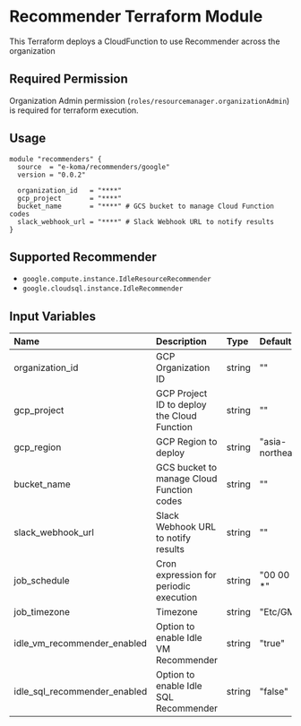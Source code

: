 # Recommender Terraform Module
This Terraform deploys a CloudFunction to use Recommender across the organization

## Required Permission
Organization Admin permission (`roles/resourcemanager.organizationAdmin`) is required for terraform execution.

## Usage
```hcl
module "recommenders" {
  source  = "e-koma/recommenders/google"
  version = "0.0.2"

  organization_id   = "****"
  gcp_project       = "****"
  bucket_name       = "****" # GCS bucket to manage Cloud Function codes
  slack_webhook_url = "****" # Slack Webhook URL to notify results
}
```

## Supported Recommender
- `google.compute.instance.IdleResourceRecommender`
- `google.cloudsql.instance.IdleRecommender`

## Input Variables
| Name                          | Description                                 | Type   | Default           | Required |
|:------------------------------|:--------------------------------------------|:-------|:------------------|:---------|
| organization_id               | GCP Organization ID                         | string | ""                | yes      |
| gcp_project                   | GCP Project ID to deploy the Cloud Function | string | ""                | yes      |
| gcp_region                    | GCP Region to deploy                        | string | "asia-northeast1" | no       |
| bucket_name                   | GCS bucket to manage Cloud Function codes   | string | ""                | yes      |
| slack_webhook_url             | Slack Webhook URL to notify results         | string | ""                | yes      |
| job_schedule                  | Cron expression for periodic execution      | string | "00 00 1 * *"     | no       |
| job_timezone                  | Timezone                                    | string | "Etc/GMT"         | no       |
| idle_vm_recommender_enabled   | Option to enable Idle VM Recommender        | string | "true"            | no       |
| idle_sql_recommender_enabled  | Option to enable Idle SQL Recommender       | string | "false"           | no       |
